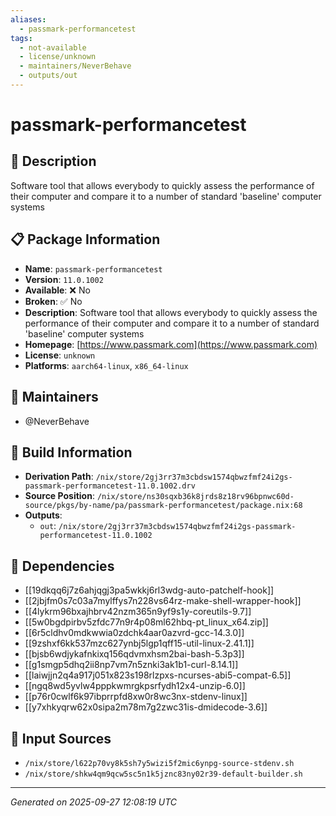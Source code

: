 ```yaml
---
aliases:
  - passmark-performancetest
tags:
  - not-available
  - license/unknown
  - maintainers/NeverBehave
  - outputs/out
---
```


# passmark-performancetest

## 📝 Description

Software tool that allows everybody to quickly assess the performance of their computer and compare it to a number of standard 'baseline' computer systems

## 📋 Package Information

- **Name**: `passmark-performancetest`
- **Version**: `11.0.1002`
- **Available**: ❌ No
- **Broken**: ✅ No
- **Description**: Software tool that allows everybody to quickly assess the performance of their computer and compare it to a number of standard 'baseline' computer systems
- **Homepage**: [https://www.passmark.com](https://www.passmark.com)
- **License**: `unknown`
- **Platforms**: `aarch64-linux`, `x86_64-linux`
## 👥 Maintainers

- @NeverBehave


## 🔧 Build Information

- **Derivation Path**: `/nix/store/2gj3rr37m3cbdsw1574qbwzfmf24i2gs-passmark-performancetest-11.0.1002.drv`
- **Source Position**: `/nix/store/ns30sqxb36k8jrds8z18rv96bpnwc60d-source/pkgs/by-name/pa/passmark-performancetest/package.nix:68`
- **Outputs**:
  - `out`:  `/nix/store/2gj3rr37m3cbdsw1574qbwzfmf24i2gs-passmark-performancetest-11.0.1002`

## 🔗 Dependencies

- [[19dkqq6j7z6ahjqgj3pa5wkkj6rl3wdg-auto-patchelf-hook]]
- [[2jbjfm0s7c03a7mylffys7n228vs64rz-make-shell-wrapper-hook]]
- [[4lykrm96bxajhbrv42nzm365n9yf9s1y-coreutils-9.7]]
- [[5w0bgdpirbv5zfdc77n9r4p08ml62hbq-pt_linux_x64.zip]]
- [[6r5cldhv0mdkwwia0zdchk4aar0azvrd-gcc-14.3.0]]
- [[9zshxf6kk537mzc627ynbj5lgp1qff15-util-linux-2.41.1]]
- [[bjsb6wdjykafnkixq156qdvmxhsm2bai-bash-5.3p3]]
- [[g1smgp5dhq2ii8np7vm7n5znki3ak1b1-curl-8.14.1]]
- [[laiwjjn2q4a917j051x823s198rlzpxs-ncurses-abi5-compat-6.5]]
- [[ngq8wd5yvlw4pppkwmrgkpsrfydh12x4-unzip-6.0]]
- [[p76r0cwlf6k97ibprrpfd8xw0r8wc3nx-stdenv-linux]]
- [[y7xhkyqrw62x0sipa2m78m7g2zwc31is-dmidecode-3.6]]

## 📁 Input Sources

- `/nix/store/l622p70vy8k5sh7y5wizi5f2mic6ynpg-source-stdenv.sh`
- `/nix/store/shkw4qm9qcw5sc5n1k5jznc83ny02r39-default-builder.sh`

---
*Generated on 2025-09-27 12:08:19 UTC*
